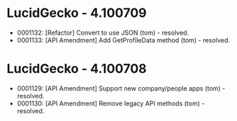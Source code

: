 LucidGecko - 4.100709
=====================
- 0001132: [Refactor] Convert to use JSON (tom) - resolved.
- 0001133: [API Amendment] Add GetProfileData method (tom) - resolved.

LucidGecko - 4.100708
=====================
* 0001129: [API Amendment] Support new company/people apps (tom) - resolved.
* 0001130: [API Amendment] Remove legacy API methods (tom) - resolved.
